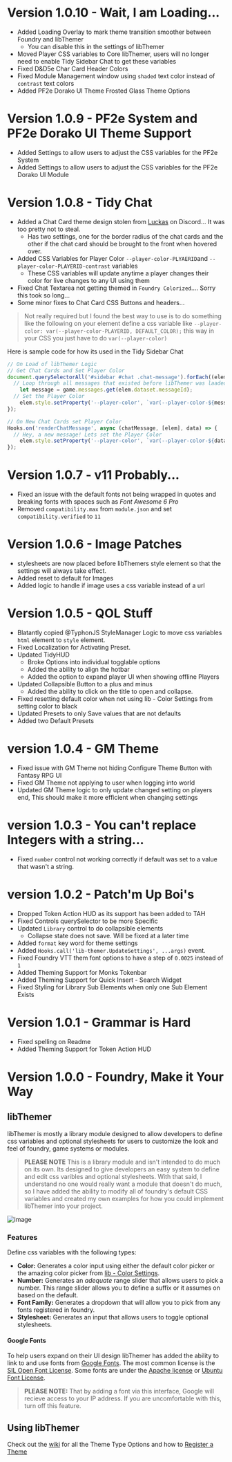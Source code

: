 # Version 1.0.10 - Wait, I am Loading...
- Added Loading Overlay to mark theme transition smoother between Foundry and libThemer
  - You can disable this in the settings of libThemer
- Moved Player CSS variables to Core libThemer, users will no longer need to enable Tidy Sidebar Chat to get these variables
- Fixed D&D5e Char Card Header Colors
- Fixed Module Management window using `shaded` text color instead of `contrast` text colors
- Added PF2e Dorako UI Theme Frosted Glass Theme Options


# Version 1.0.9 - PF2e System and PF2e Dorako UI Theme Support
- Added Settings to allow users to adjust the CSS variables for the PF2e System
- Added Settings to allow users to adjust the CSS variables for the PF2e Dorako UI Module

# Version 1.0.8 - Tidy Chat
- Added a Chat Card theme design stolen from [Luckas](https://discord.com/channels/170995199584108546/1065764029278212230/1130303762515361902) on Discord... It was too pretty not to steal.
  - Has two settings, one for the border radius of the chat cards and the other if the chat card should be brought to the front when hovered over.
- Added CSS Variables for Player Color `--player-color-PLYAERID`and `--player-color-PLAYERID-contrast` variables
  - These CSS variables will update anytime a player changes their color for live changes to any UI using them
- Fixed Chat Textarea not getting themed in `Foundry Colorized`.... Sorry this took so long...
- Some minor fixes to Chat Card CSS Buttons and headers...

> Not really required but I found the best way to use is to do something like the following
> on your element define a css variable like `--player-color: var(--player-color-PLAYERID, DEFAULT_COLOR);`
> this way in your CSS you just have to do `var(--player-color)`

Here is sample code for how its used in the Tidy Sidebar Chat
```javascript
// On Load of libThemer Logic
// Get Chat Cards and Set Player Color
document.querySelectorAll('#sidebar #chat .chat-message').forEach((elem) => {
  // Loop through all messages that existed before libThemer was laaded
	let message = game.messages.get(elem.dataset.messageId);
  // Set the Player Color
	elem.style.setProperty('--player-color', `var(--player-color-${message.user.id}, ${message.user.color})`);
});

// On New Chat Cards set Player Color
Hooks.on('renderChatMessage', async (chatMessage, [elem], data) => {
  // Hey, a new message! Lets set the Player Color
	elem.style.setProperty('--player-color', `var(--player-color-${data.user.id}, ${data.user.color})`);
});
```

# Version 1.0.7 - v11 Probably...
- Fixed an issue with the default fonts not being wrapped in quotes and breaking fonts with spaces such as *Font Awesome 6 Pro*
- Removed `compatibility.max` from `module.json` and set `compatibility.verified` to `11`

# Version 1.0.6 - Image Patches
- stylesheets are now placed before libThemers style element so that the settings will always take effect.
- Added reset to default for Images
- Added logic to handle if image uses a css variable instead of a url

# Version 1.0.5 - QOL Stuff
- Blatantly copied @TyphonJS StyleManager Logic to move css variables `html` element to `style` element.
- Fixed Localization for Activating Preset.
- Updated TidyHUD
  - Broke Options into individual togglable options
  - Added the ability to align the hotbar
  - Added the option to expand player UI when showing offline Players
- Updated Collapsible Button to a plus and minus
  - Added the ability to click on the title to open and collapse.
- Fixed resetting default color when not using lib - Color Settings from setting color to black
- Updated Presets to only Save values that are not defaults
- Added two Default Presets

# version 1.0.4 - GM Theme
- Fixed issue with GM Theme not hiding Configure Theme Button with Fantasy RPG UI
- Fixed GM Theme not applying to user when logging into world
- Updated GM Theme logic to only update changed setting on players end, This should make it more efficient when changing settings

# version 1.0.3 - You can't replace Integers with a string...
- Fixed `number` control not working correctly if default was set to a value that wasn't a string.

# version 1.0.2 - Patch'm Up Boi's
- Dropped Token Action HUD as its support has been added to TAH
- Fixed Controls querySelector to be more Specific
- Updated `Library` control to do collapsible elements
  - Collapse state does not save. Will be fixed at a later time
- Added `format` key word for theme settings
- Added `Hooks.call('lib-themer.UpdateSettings', ...args)` event.
- Fixed Foundry VTT them font options to have a step of `0.0025` instead of `1`
- Added Theming Support for Monks Tokenbar
- Added Theming Support for Quick Insert - Search Widget 
- Fixed Styling for Library Sub Elements when only one Sub Element Exists

# Version 1.0.1 - Grammar is Hard
- Fixed spelling on Readme
- Added Theming Support for Token Action HUD

# Version 1.0.0 - Foundry, Make it Your Way
## libThemer
libThemer is mostly a library module designed to allow developers to define css variables and optional stylesheets for users to customize the look and feel of foundry, game systems or modules.

> **PLEASE NOTE** This is a library module and isn't intended to do much on its own. Its designed to give developers an easy system to define and edit css varibles and optional stylesheets. With that said, I understand no one would really want a module that doesn't do much, so I have added the ability to modify all of foundry's default CSS variables and created my own examples for how you could implement libThemer into your project.

![image](https://user-images.githubusercontent.com/564874/190925581-53eb9116-ac9d-4c0c-a052-e2a29f93bc2e.png)

### Features
Define css variables with the following types:
- **Color:** Generates a color input using either the default color picker or the amazing color picker from [lib - Color Settings](https://github.com/ardittristan/VTTColorSettings). 
- **Number:** Generates an *adequate* range slider that allows users to pick a number. This range slider allows you to define a suffix or it assumes on based on the default.
- **Font Family:** Generates a dropdown that will allow you to pick from any fonts registered in foundry.
- **Stylesheet:** Generates an input that allows users to toggle optional stylesheets.

#### Google Fonts
To help users expand on their UI design libThemer has added the ability to link to and use fonts from [Google Fonts](https://fonts.google.com/). The most common license is the [SIL Open Font License](https://scripts.sil.org/OFL). Some fonts are under the [Apache license](https://www.apache.org/licenses/LICENSE-2.0) or [Ubuntu Font License](https://ubuntu.com/legal/font-licence).

> **PLEASE NOTE:** That by adding a font via this interface, Google will recieve access to your IP address. If you are uncomfortable with this, turn off this feature.

## Using libThemer

Check out the [wiki](https://github.com/mouse0270/lib-themer/wiki) for all the Theme Type Options and how to [Register a Theme](https://github.com/mouse0270/lib-themer/wiki/Registering-a-Theme)
